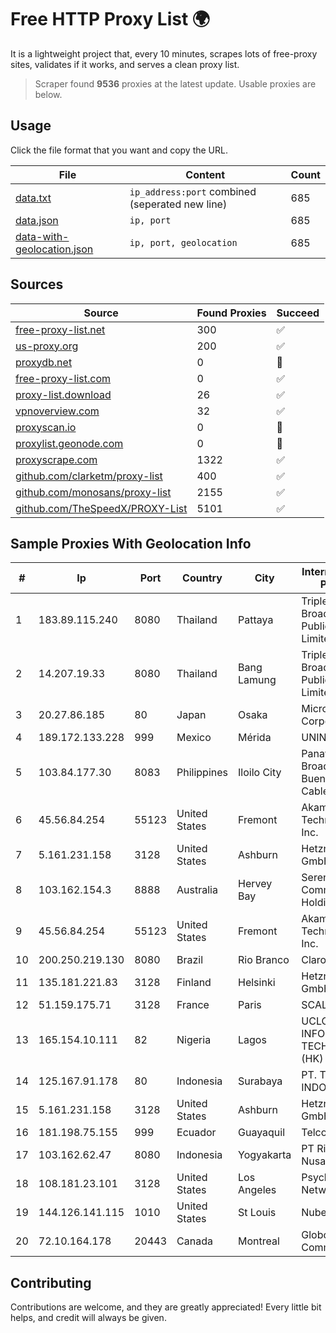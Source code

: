 
# Free HTTP Proxy List 🌍

It is a lightweight project that, every 10 minutes, scrapes lots of free-proxy sites, validates if it works, and serves a clean proxy list.


> Scraper found **9536** proxies at the latest update. Usable proxies are below.

## Usage

Click the file format that you want and copy the URL.


|File|Content|Count|
|----|-------|-----|
|[data.txt](https://raw.githubusercontent.com/themiralay/Proxy-List-World/master/data.txt)|`ip_address:port` combined (seperated new line)|685|
|[data.json](https://raw.githubusercontent.com/themiralay/Proxy-List-World/master/data.json)|`ip, port`|685|
|[data-with-geolocation.json](https://raw.githubusercontent.com/themiralay/Proxy-List-World/master/data-with-geolocation.json)|`ip, port, geolocation`|685|

## Sources

|Source|Found Proxies|Succeed|
|------|-------------|-------|
|[free-proxy-list.net](https://free-proxy-list.net)|300|✅|
|[us-proxy.org](https://www.us-proxy.org)|200|✅|
|[proxydb.net](http://proxydb.net)|0|🚫|
|[free-proxy-list.com](https://free-proxy-list.com/?page=&port=&type%5B%5D=http&type%5B%5D=https&up_time=0&search=Search)|0|✅|
|[proxy-list.download](https://www.proxy-list.download/HTTP)|26|✅|
|[vpnoverview.com](https://vpnoverview.com/privacy/anonymous-browsing/free-proxy-servers)|32|✅|
|[proxyscan.io](https://www.proxyscan.io)|0|🚫|
|[proxylist.geonode.com](https://proxylist.geonode.com/api/proxy-list?limit=300&page=1&sort_by=lastChecked&sort_type=desc&protocols=http,https)|0|🚫|
|[proxyscrape.com](https://api.proxyscrape.com/v2/?request=displayproxies&protocol=http&timeout=10000&country=all&ssl=all&anonymity=all)|1322|✅|
|[github.com/clarketm/proxy-list](https://raw.githubusercontent.com/clarketm/proxy-list/master/proxy-list-raw.txt)|400|✅|
|[github.com/monosans/proxy-list](https://raw.githubusercontent.com/monosans/proxy-list/main/proxies/http.txt)|2155|✅|
|[github.com/TheSpeedX/PROXY-List](https://raw.githubusercontent.com/TheSpeedX/PROXY-List/master/http.txt)|5101|✅|


## Sample Proxies With Geolocation Info

|#|Ip|Port|Country|City|Internet Service Provider|
|-|--|----|-------|----|-------------------------|
|1|183.89.115.240|8080|Thailand|Pattaya|Triple T Broadband Public Company Limited|
|2|14.207.19.33|8080|Thailand|Bang Lamung|Triple T Broadband Public Company Limited|
|3|20.27.86.185|80|Japan|Osaka|Microsoft Corporation|
|4|189.172.133.228|999|Mexico|Mérida|UNINET|
|5|103.84.177.30|8083|Philippines|Iloilo City|Panay Broadband / Buenavista Cable TV., Inc.|
|6|45.56.84.254|55123|United States|Fremont|Akamai Technologies, Inc.|
|7|5.161.231.158|3128|United States|Ashburn|Hetzner Online GmbH|
|8|103.162.154.3|8888|Australia|Hervey Bay|Serenitas Communities Holdings Pty Ltd|
|9|45.56.84.254|55123|United States|Fremont|Akamai Technologies, Inc.|
|10|200.250.219.130|8080|Brazil|Rio Branco|Claro S.A|
|11|135.181.221.83|3128|Finland|Helsinki|Hetzner Online GmbH|
|12|51.159.175.71|3128|France|Paris|SCALEWAY|
|13|165.154.10.111|82|Nigeria|Lagos|UCLOUD INFORMATION TECHNOLOGY (HK) LIMITED|
|14|125.167.91.178|80|Indonesia|Surabaya|PT. TELKOM INDONESIA|
|15|5.161.231.158|3128|United States|Ashburn|Hetzner Online GmbH|
|16|181.198.75.155|999|Ecuador|Guayaquil|Telconet S.A|
|17|103.162.62.47|8080|Indonesia|Yogyakarta|PT Ring Media Nusantara|
|18|108.181.23.101|3128|United States|Los Angeles|Psychz Networks|
|19|144.126.141.115|1010|United States|St Louis|Nubes, LLC|
|20|72.10.164.178|20443|Canada|Montreal|GloboTech Communications|



## Contributing

Contributions are welcome, and they are greatly appreciated! Every
little bit helps, and credit will always be given.

